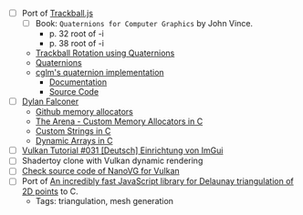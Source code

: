 - [ ] Port of [Trackball.js](https://github.com/rawify/Trackball.js)
  - [ ] Book: `Quaternions for Computer Graphics` by John Vince.
    - p. 32 root of -i
    - p. 38 root of -i
  - [Trackball Rotation using Quaternions](https://www.xarg.org/2021/07/trackball-rotation-using-quaternions/)
  - [Quaternions](https://raw.org/book/algebra/quaternions/)
  - [cglm's quaternion implementation](https://github.com/recp/cglm)
    - [Documentation](https://cglm.readthedocs.io/en/latest/quat.html)
    - [Source Code](https://github.com/recp/cglm/blob/master/src/quat.c)
- [ ] [Dylan Falconer](https://substack.com/@falconerd)
  - [Github memory allocators](https://github.com/Falconerd/memory_allocators)
  - [The Arena - Custom Memory Allocators in C](https://bytesbeneath.com/p/the-arena-custom-memory-allocators?utm_source=profile&utm_medium=reader2)
  - [Custom Strings in C](https://bytesbeneath.com/p/custom-strings-in-c?utm_source=profile&utm_medium=reader2)
  - [Dynamic Arrays in C](https://bytesbeneath.com/p/dynamic-arrays-in-c?utm_source=profile&utm_medium=reader2)
- [ ] [Vulkan Tutorial #031 [Deutsch] Einrichtung von ImGui](https://www.youtube.com/watch?v=PmVAwbboAfI&list=PLStQc0GqppuXgs6do23v_HKRrR32gJMm3&index=32&pp=iAQB)
- [ ] Shadertoy clone with Vulkan dynamic rendering
- [ ] [Check source code of NanoVG for Vulkan](https://github.com/danilw/nanovg_vulkan)
- [ ] Port of [An incredibly fast JavaScript library for Delaunay triangulation of 2D points](https://github.com/mapbox/delaunator) to C.
  - Tags: triangulation, mesh generation
